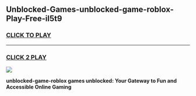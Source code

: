 
## Unblocked-Games-unblocked-game-roblox-Play-Free-il5t9
<h3>
<a href="https://premium76.site?title=unblocked-game-roblox&ref=18A1">CLICK TO PLAY</a></h3>
<hr>

<h3>
<a href="https://premium76.site?title=unblocked-game-roblox&ref=18A1">CLICK 2 PLAY</a>
  
</h3>

<a href="https://premium76.site?title=unblocked-game-roblox&ref=18A1"><img src="https://clearcache.store/games.png"></a>


**unblocked-game-roblox games unblocked: Your Gateway to Fun and Accessible Online Gaming**
